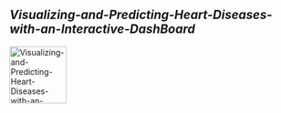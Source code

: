 <H2><B><I>Visualizing-and-Predicting-Heart-Diseases-with-an-Interactive-DashBoard</I></B></H2>
<img src="https://images.app.goo.gl/372ZanoET8LCjrxn9.WEBP" alt="Visualizing-and-Predicting-Heart-Diseases-with-an-Interactive-DashBoard" width="100" height="100">
